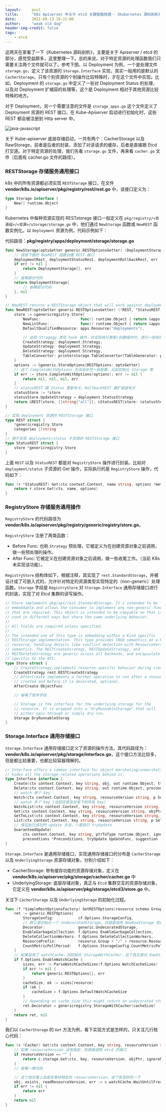 ```yaml
---
layout:     post
title:      "K8s Apiserver 中关于 etcd 关键链路梳理--《Kubernetes 源码剖析》"
date:       2021-09-13 19:21:00
author:     "weak old dog"
header-img-credit: false
tags:
    - etcd
---
```


这两天在家看了一下《Kubernetes 源码剖析》，主要是关于 Apiserver / etcd 的部分，感觉受益颇多，这里整理一下。总的来说，对于特定资源的处理函数我们只需要关注两个文件就可以了。参考下图，以 Deployment 为例，一个是处理文件 `storage.go`，定义了该资源的 `Storage.Interface` 实现，其实一般用的是默认的 `CacherStorage`，只有个别资源的个别操作比较特殊时，才在这个文件中实现。比如，Deployment 的 `storage.go` 中定义了一些对 Deployment Status 的处理，以及对 Deployment 扩缩容的处理等，这个是 Deployment 相对于其他资源比较特殊的地方。

对于 Deployment，另一个需要注意的文件是 `storage_apps.go` 这个文件定义了 Deployment 资源的 REST 接口，在 Kube-Apiserver 启动进行初始化时，这些 REST 都会被注册到 Http server 中。

![java-javascript](/img/in-post/all-in-one/2021-09-14-15-39-20.png)

关于 Kube-apiserver 底层存储启动，一共有两个：CacherStorage 以及 RawStorage，前者是后者的封装，添加了对读请求的缓存，后者是直接跟 Etcd 打交道。对于特定资源的处理，我们先看 `storage.go` 文件，再来看 `cacher.go` 文件（后面有 cacher.go 文件的路径）。

### RESTStorage 存储服务通用接口

k8s 中的所有资源都必须实现 `RESTStorage` 接口，在文件 **vendor/k8s.io/apiserver/pkg/registry/rest/rest.go** 中，该接口定义为：
```go
type Storage interface {
    New() runtime.Object
}
```
Kubernetes 中每种资源实现的 RESTstorage 接口一般定义在 `pkg/registry/<资源组>/<资源>/storage/storage.go` 中，他们通过 `NewStorage` 函数或 `NewREST` 函数实例化。以 `Deployment` 资源为例，代码示例如下：

代码路径：**pkg/registry/apps/deployment/storage/storage.go**
```go
func NewStorage(optsGetter generic.RESTOptionsGetter) (DeploymentStorage, error) {
    // 调用下面的 NewREST 函数创建 REST 接口
	deploymentRest, deploymentStatusRest, deploymentRollbackRest, err := NewREST(optsGetter)
	if err != nil {
		return DeploymentStorage{}, err
	}
    // 省略部分代码
	return DeploymentStorage{
        // 省略部分代码
	}, nil
}

// NewREST returns a RESTStorage object that will work against deployments.
func NewREST(optsGetter generic.RESTOptionsGetter) (*REST, *StatusREST, *RollbackREST, error) {
	store := &genericregistry.Store{
		NewFunc:                  func() runtime.Object { return &apps.Deployment{} },
		NewListFunc:              func() runtime.Object { return &apps.DeploymentList{} },
		DefaultQualifiedResource: apps.Resource("deployments"),

        // 这些 Stragegy 类似 hook 操作，在实际执行更新/创建操作时，进行一些校验等操作。
		CreateStrategy: deployment.Strategy,
		UpdateStrategy: deployment.Strategy,
		DeleteStrategy: deployment.Strategy,
		TableConvertor: printerstorage.TableConvertor{TableGenerator: printers.NewTableGenerator().With(printersinternal.AddHandlers)},
	}
    options := &generic.StoreOptions{RESTOptions: optsGetter}
    // 这个 CompleteWithOptions 方法会补充一些配置，比如初始化 Storage 等
	if err := store.CompleteWithOptions(options); err != nil {
		return nil, nil, nil, err
	}
    // statusREST 跟 Status 更新有关，RollbackREST 跟扩缩容有关
	statusStore := *store
	statusStore.UpdateStrategy = deployment.StatusStrategy
	return &REST{store, []string{"all"}}, &StatusREST{store: &statusStore}, &RollbackREST{store: store}, nil
}

// 实现 deployment 资源的 RESTStorage 接口
type REST struct {
	*genericregistry.Store
	categories []string
}
// 用于实现 deployment/status 子资源的 RESTStorage 接口
type StatusREST struct {
	store *genericregistry.Store
}
```
上面 `REST` 以及 `StatusREST` 都是对 `RegistryStore` 操作进行封装。比如对 `deployment/status` 子资源的 Get 操作，实际执行的是 `RegistryStore` 操作，代码如下：
```go
func (r *StatusREST) Get(ctx context.Context, name string, options *metav1.GetOptions) (runtime.Object, error) {
	return r.store.Get(ctx, name, options)
}
```

### RegistryStore 存储服务通用操作
`RegistryStore` 的代码路径为 **vendor/k8s.io/apiserver/pkg/registry/generic/registry/store.go**。

`RegistryStore` 注册了两类函数：
* Before Func: 也称 `Strategy` 预处理，它被定义为在创建资源对象之前调用，做一些预处理的操作。
* After Func: 它被定义在创建资源对象之后调用，做一些收尾工作。（当前 K8s 未实现该功能）。

`RegistryStore` 结构体如下，根据注释，其实现了 `rest.StandardStorage`，并被设计成了可嵌入式的，允许针对特定的资源类型实现特定的（non-generic）处理函数。`Storage` 字段是 `RegistryStore` 对 `Storage.Interface` 通用存储接口进行的封装，实现了对 Etcd 集群的读写操作。
```go
// Store implements pkg/api/rest.StandardStorage. It's intended to be
// embeddable and allows the consumer to implement any non-generic functions
// that are required. This object is intended to be copyable so that it can be
// used in different ways but share the same underlying behavior.
//
// All fields are required unless specified.
//
// The intended use of this type is embedding within a Kind specific
// RESTStorage implementation. This type provides CRUD semantics on a Kubelike
// resource, handling details like conflict detection with ResourceVersion and
// semantics. The RESTCreateStrategy, RESTUpdateStrategy, and
// RESTDeleteStrategy are generic across all backends, and encapsulate logic
// specific to the API.
type Store struct {
	// CreateStrategy implements resource-specific behavior during creation.
	CreateStrategy rest.RESTCreateStrategy
	// AfterCreate implements a further operation to run after a resource is
	// created and before it is decorated, optional.
	AfterCreate ObjectFunc

    // 省略了很多字段

	// Storage is the interface for the underlying storage for the
	// resource. It is wrapped into a "DryRunnableStorage" that will
	// either pass-through or simply dry-run.
	Storage DryRunnableStorag
}
```
### Storage.Interface 通用存储接口
`Storage.Interface` 通用存储接口定义了资源的操作方法，其代码路径为：**vendor/k8s.io/apiserver/pkg/storage/interface.go**，这个接口方法比较多，但是都比较重要，也都比较容器理解的。
```go
// Interface offers a common interface for object marshaling/unmarshaling operations and
// hides all the storage-related operations behind it.
type Interface interface {
	Create(ctx context.Context, key string, obj, out runtime.Object, ttl uint64) error
	Delete(ctx context.Context, key string, out runtime.Object, preconditions *Preconditions, validateDeletion ValidateObjectFunc) error
    // watch 单个 key
    Watch(ctx context.Context, key string, resourceVersion string, p SelectionPredicate) (watch.Interface, error)
    // watch 多个 key (当前目录及目录下的所有 key)
    WatchList(ctx context.Context, key string, resourceVersion string, p SelectionPredicate) (watch.Interface, error)
	Get(ctx context.Context, key string, resourceVersion string, objPtr runtime.Object, ignoreNotFound bool) error
	GetToList(ctx context.Context, key string, resourceVersion string, p SelectionPredicate, listObj runtime.Object) error
	List(ctx context.Context, key string, resourceVersion string, p SelectionPredicate, listObj runtime.Object) error
    // 保证执行成功的 update 方法，一直执行 tryUpdate
	GuaranteedUpdate(
		ctx context.Context, key string, ptrToType runtime.Object, ignoreNotFound bool,
		precondtions *Preconditions, tryUpdate UpdateFunc, suggestion ...runtime.Object) error
}
```
`Storage.Interface` 是通用存储接口，实现通用存储接口的分布是 `CacherStorage` 以及 `UnderlyingStorage` 资源存储对象，分别介绍如下：
* CacherStorage: 带有缓存功能的资源存储对象，定义在 **vendor/k8s.io/apiserver/pkg/storage/cacher/cacher.go** 中
* UnderlyingStorage: 底层存储对象，真正与 `Etcd` 集群交互的资源存储对象，它定义在 **vendor/k8s.io/apiserver/pkg/storage/etcd3/store.go** 中。

关注下 `CacherStorage` 以及 `UnderlyingStorage` 的初始化过程。
```go
func (f *SimpleRestOptionsFactory) GetRESTOptions(resource schema.GroupResource) (generic.RESTOptions, error) {
	ret := generic.RESTOptions{
        StorageConfig:           &f.Options.StorageConfig,
        // 默认是初始化一个 UndecoratedStorage，也就是调用 NewRawStorage 初始化一个 etcd3 存储
		Decorator:               generic.UndecoratedStorage,
		EnableGarbageCollection: f.Options.EnableGarbageCollection,
		DeleteCollectionWorkers: f.Options.DeleteCollectionWorkers,
		ResourcePrefix:          resource.Group + "/" + resource.Resource,
		CountMetricPollPeriod:   f.Options.StorageConfig.CountMetricPollPeriod,
    }
    // 如果启用了 watchCache，则初始化 StorageWithCacher，这个其实是对 RawStorage 的封装，对“读”操作做了缓存
	if f.Options.EnableWatchCache { 
		sizes, err := ParseWatchCacheSizes(f.Options.WatchCacheSizes)
		if err != nil {
			return generic.RESTOptions{}, err
		}
		cacheSize, ok := sizes[resource]
		if !ok {
			cacheSize = f.Options.DefaultWatchCacheSize
		}
		// depending on cache size this might return an undecorated storage
		ret.Decorator = genericregistry.StorageWithCacher(cacheSize)
	}
	return ret, nil
}
```
我们以 `CacherStorage` 的 `Get` 方法为例，看下实现方式是怎样的，只关注几行核心代码：
```go
func (c *Cacher) Get(ctx context.Context, key string, resourceVersion string, objPtr runtime.Object, ignoreNotFound bool) error {
    // 如果 resourceVersion 没有指定，则直接调用 etcd 的接口
    if resourceVersion == "" {
		return c.storage.Get(ctx, key, resourceVersion, objPtr, ignoreNotFound)
	}
    // 省略一堆代码

    // 这个地方看上去是在等待特定的 resourceVersion，这个有空研究一下
	obj, exists, readResourceVersion, err := c.watchCache.WaitUntilFreshAndGet(getRV, key, nil)
	if err != nil {
		return err
	}
	return nil
}
```